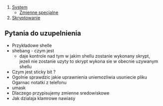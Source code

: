 1. [System](https://github.com/mariuszkuswik/Nauka/blob/main/Bash/Bash.md#system-linux)
	- [Zmienne specjalne](https://github.com/mariuszkuswik/Nauka/blob/main/Bash/Bash.md#zmienne-specjalne)
2. [Skryptowanie](https://github.com/mariuszkuswik/Nauka/blob/main/Bash/Bash.md#skryptowanie)

## Pytania do uzupelnienia 

- Przykładowe shelle 
- shebang - czym jest
	-  daje kontrole nad tym w jakim shellu zostanie wykonany skrypt, jezeli nie zostanie uzyty to skrypt wykona sie w obecnie uzywanym shellu 
- Czym jest sticky bit ? 
- Ogolnie sprawdzic jakie uprawnienia uniemozliwia usuniecie pliku 
Ogarnac notatki z telefonu 
- umask 
- Dlaczego przypisujemy zmienne sredowiskowe 
- Jak dzialaja klamrowe nawiasy 
